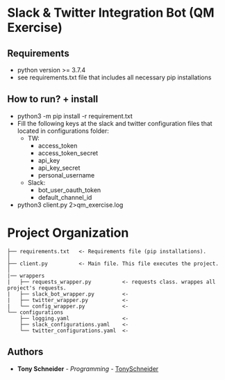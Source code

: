 # Slack & Twitter Integration Bot (QM Exercise)

## Requirements

* python version >= 3.7.4
* see requirements.txt file that includes all necessary pip installations

## How to run? + install

* python3 -m pip install -r requirement.txt
* Fill the following keys at the slack and twitter configuration files that located in configurations folder:
  * TW:
    * access_token
    * access_token_secret
    * api_key
    * api_key_secret
    * personal_username
  * Slack:
    * bot_user_oauth_token
    * default_channel_id
* python3 client.py 2>qm_exercise.log

# Project Organization

    ├── requirements.txt   <- Requirements file (pip installations).
    │
    ├── client.py          <- Main file. This file executes the project.
    │
    |── wrappers           
    |   ├── requests_wrapper.py          <- requests class. wrappes all project's requests.
    |   ├── slack_bot_wrapper.py         <- 
    |   ├── twitter_wrapper.py           <- 
    |   └── config_wrapper.py            <- 
    └── configurations     
        ├── logging.yaml                 <- 
        ├── slack_configurations.yaml    <- 
        └── twitter_configurations.yaml  <- 

## Authors

* **Tony Schneider** - *Programming* - [TonySchneider](https://github.com/tonySchneider)
